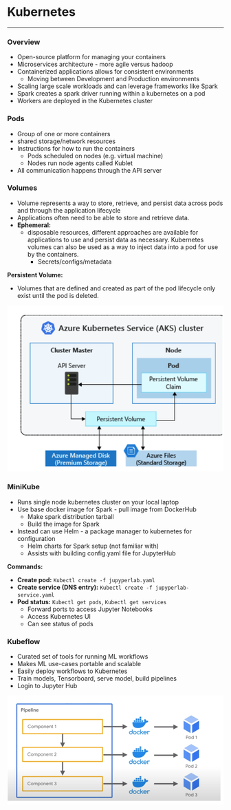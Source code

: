 # Kubernetes
_____

### Overview

- Open-source platform for managing your containers
- Microservices architecture - more agile versus hadoop 
- Containerized applications allows for consistent environments 
  - Moving between Development and Production environments
- Scaling large scale workloads and can leverage frameworks like Spark
- Spark creates a spark driver running within a kubernetes on a pod
- Workers are deployed in the Kubernetes cluster

### Pods 
- Group of one or more containers
- shared storage/network resources
- Instructions for how to run the containers
  - Pods scheduled on nodes (e.g. virtual machine)
  - Nodes run node agents called Kublet
- All communication happens through the API server

### Volumes
- Volume represents a way to store, retrieve, and persist data across pods and through the application lifecycle
- Applications often need to be able to store and retrieve data. 
- **Ephemeral:**
  - disposable resources, different approaches are available for applications to
    use and persist data as necessary.
    Kubernetes volumes can also be used as a way to inject data into a pod for use by the containers.
    - Secrets/configs/metadata

**Persistent Volume:**
- Volumes that are defined and created as part of the pod lifecycle only exist until the pod is deleted.

![image](../assets/kubernetes.png)


### MiniKube
- Runs single node kubernetes cluster on your local laptop
- Use base docker image for Spark - pull image from DockerHub
  - Make spark distribution tarball
  - Build the image for Spark
- Instead can use Helm - a package manager to kubernetes for configuration
  - Helm charts for Spark setup (not familiar with)
  - Assists with building config.yaml file for JupyterHub

**Commands:**

- **Create pod:** `Kubectl create -f jupyperlab.yaml`
- **Create service (DNS entry):** `Kubectl create -f jupyperlab-service.yaml`
- **Pod status:** `Kubectl get pods`, `Kubectl get services`
  - Forward ports to access Jupyter Notebooks
  - Access Kubernetes UI
  - Can see status of pods

### Kubeflow
- Curated set of tools for running ML workflows
- Makes ML use-cases portable and scalable
- Easily deploy workflows to Kubernetes
- Train models, Tensorboard, serve model, build pipelines 
- Login to Jupyter Hub

![image](../assets/kubeflow.png)